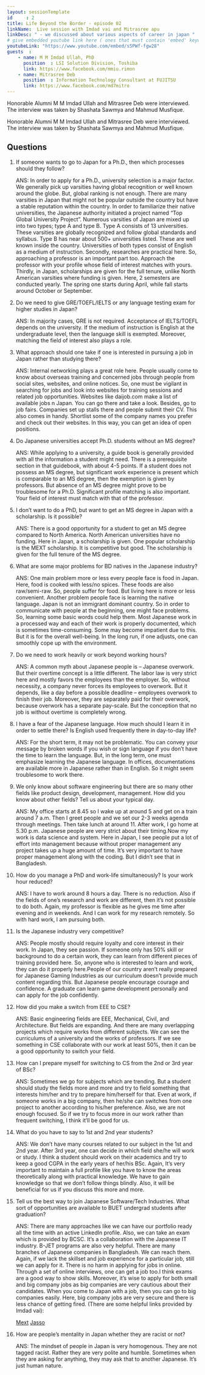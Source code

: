 ```yaml
---
layout: sessionTemplate
id     : 2
title: Life Beyond the Border - episode 02
linkName:  Live session with Imdad vai and Mitrasree apu
linkDesc: " - we discussed about various aspects of career in japan "
# give embedded youtube link here ( ones that must contain 'embed' keyword )
youtubeLink: "https://www.youtube.com/embed/s5PWf-fgw28"
guests  :
    - name: M M Imdad Ullah, PhD
      position  : LSI Solution Division, Toshiba
      link: https://www.facebook.com/mmiu.rimon
    - name: Mitrasree Deb
      position  : Information Technology Consultant at FUJITSU
      link: https://www.facebook.com/md7mitro
---
```

Honorable Alumni  M M Imdad Ullah and  Mitrasree Deb were interviewed.
The interview was taken by  Shashata  Sawmya and Mahmud Musfique.

Honorable Alumni  M M Imdad Ullah and  Mitrasree Deb were interviewed.
The interview was taken by  Shashata  Sawmya and Mahmud Musfique.

## Questions

1. If someone wants to go to Japan for a Ph.D., then which processes should they follow?

    ANS: In order to apply for a Ph.D., university selection is a major factor. We generally pick up varsities having global recognition or well known around the globe.
    But, global ranking is not enough. There are many varsities in Japan that might not be popular outside the country but have a stable reputation within the country. In order to
    familiarize their native universities, the Japanese authority initiated a project named “Top Global University Project”. Numerous varsities of Japan are mixed up into two types;
    type A and type B. Type A consists of 13 universities. These varsities are globally recognized and follow global standards and syllabus. Type B has near about 500+ universities
    listed. These are well known inside the country. Universities of both types consist of English as a medium of instruction. Secondly, researches are practical here. So, approaching
    a professor is an important part too. Approach the professor with your profile whose field of interest matches with yours. Thirdly, in Japan, scholarships are given for the full
    tenure, unlike North American varsities where funding is given. Here, 2 semesters are conducted yearly. The spring one starts during April, while fall starts around October or
    September.


2. Do we need to give GRE/TOEFL/IELTS  or any language testing exam for higher studies in Japan?

    ANS: In majority cases,  GRE is not required. Acceptance of IELTS/TOEFL depends on the university. If the medium of instruction is English at the undergraduate level, then the
    language skill is exempted. Moreover, matching the field of interest also plays a role.


3. What approach should one take if one is interested in pursuing a job in Japan rather than studying there?

    ANS: Internal networking plays a great role here. People usually come to know about overseas training and concerned jobs through people from social sites, websites, and online
    notices. So, one must be vigilant in searching for jobs and look into websites for training sessions and related job opportunities. Websites like daijob.com make a list of
    available jobs n Japan. You can go there and take a look. Besides,  go to job fairs. Companies set up stalls there and people submit their CV. This also comes in handy.
    Shortlist some of the company names you prefer and check out their websites. In this way, you can get an idea of open positions.


4. Do Japanese universities accept Ph.D. students without an MS degree?

    ANS: While applying to a university, a guide book is generally provided with all the information a student might need. There is a prerequisite section in that guidebook, with
    about 4-5 points. If a student does not possess an MS degree, but significant work experience is present which is comparable to an MS degree, then the exemption is given by
    professors. But absence of an MS degree might prove to be troublesome for a Ph.D. Significant profile matching is also important. Your field of interest must match with that of
    the professor.  


5. I don’t want to do a PhD, but want to get an MS degree in Japan with a scholarship. Is it possible?

    ANS: There is a good opportunity for a student to get an MS degree compared to North America. North American universities have no funding. Here in Japan, a scholarship is given.
    One popular scholarship is the MEXT scholarship. It is competitive but good. The scholarship is given for the full tenure of the MS degree.


6. What are some major problems for BD natives in the Japanese industry?

    ANS: One main problem more or less every people face is food in Japan. Here, food is cooked with less/no spices. These foods are also raw/semi-raw. So, people suffer for food.
    But living here is more or less convenient. Another problem people face is learning the native language. Japan is not an immigrant dominant country. So in order to communicate
    with people at the beginning, one might face problems. So, learning some basic words could help them. Most Japanese work in a processed way and each of their work is properly
    documented, which is sometimes time-consuming. Some may become impatient due to this. But it is for the overall well-being. In the long run, if one adjusts, one can smoothly
    cope up with the environment.


7. Do we need to work heavily or work beyond working hours?

    ANS: A common myth about Japanese people is – Japanese overwork. But their overtime concept is a little different. The labor law is very strict here and mostly favors the
    employees than the employer. So, without necessity, a company never forces its employees to overwork. But it depends, like a day before a possible deadline – employees overwork
    to finish their job. Moreover, they are separately paid for their overwork, because overwork has a separate pay-scale.  But the conception that no job is without overtime is
    completely wrong.


8. I have a fear of the Japanese language. How much should I learn it in order to settle there? Is English used frequently there in day-to-day life?

    ANS: For the short term, it may not be problematic. You can convey your message by broken words if you wish or sign language if you don’t have the time to learn the language.
    But, in the long term, one must emphasize learning the Japanese language. In offices, documentations are available more in Japanese rather than in English. So it might seem
    troublesome to work there.


9. We only know about software engineering but there are so many other fields like product design, development, management. How did you know about other fields? Tell us about
your typical day.

    ANS: My office starts at 8.45 so I wake up at around 5 and get on a train around 7 a.m. Then I greet people and we set our 2-3 weeks agenda through meetings. Then take lunch at
    around 11. After work, I go home at 5.30 p.m. Japanese people are very strict about their timing.Now my work is data science and system. Here in Japan, I see people put a lot of
    effort into management because without proper management any project takes up a huge amount of time. It’s very important to have proper management along with the coding. But I
    didn’t see that in Bangladesh.


10. How do you manage a PhD and work-life simultaneously? Is your work hour reduced?

    ANS: I have to work around 8 hours a day. There is no reduction. Also if the fields of one’s research and work are different, then it’s not possible to do both. Again, my
    professor is flexible as he gives me time after evening and in weekends. And I can work for my research remotely. So with hard work, I am pursuing both.


11. Is the Japanese industry very competitive?

    ANS: People mostly should require loyalty and core interest in their work. In Japan, they see passion. If someone only has 50% skill or background to do a certain work, they can
    learn from different pieces of training provided here. So, anyone who is interested to learn and work, they can do it properly here.People of our country aren’t really prepared
    for Japanese Gaming Industries as our curriculum doesn’t provide much content regarding this. But Japanese people encourage courage and confidence. A graduate can learn game
    development personally and can apply for the job confidently.


12. How did you make a switch from EEE to CSE?

    ANS: Basic engineering fields are EEE, Mechanical, Civil, and Architecture. But fields are expanding. And there are many overlapping projects which require works from different
    subjects. We can see the curriculums of a university and the works of professors. If we see something in CSE collaborate with our work at least 50%, then it can be a good
    opportunity to switch your field.


13. How can I prepare myself for switching to CS from the 2nd or 3rd year of BSc?

    ANS: Sometimes we go for subjects which are trending. But a student should study the fields more and more and try to field something that interests him/her and try to prepare
    him/herself for that. Even at work, if someone works in a big company, then he/she can switches from one project to another according to his/her preference.  Also, we are not
    enough focused. So if we try to focus more in our work rather than frequent switching, I think it’ll be good for us.


14. What do you have to say to 1st and  2nd year students?

    ANS: We don’t have many courses related to our subject in the 1st and 2nd year. After 3rd year, one can decide in which field she/he will work or study. I think a student should
    work on their academics and try to keep a good CGPA in the early years of her/his BSc. Again, It’s very important to maintain a full profile like you have to know the areas
    theoretically along with practical knowledge. We have to gain knowledge so that we don’t follow things blindly. Also, it will be beneficial for us if you discuss this more and
    more.


15. Tell us the best way to join Japanese Software/Tech Industries. What sort of opportunities are available to BUET undergrad students after graduation?

    ANS: There are many approaches like we can have our portfolio ready all the time with an active LinkedIn profile. Also, we can take an exam which is provided by BCSC. It’s a
    collaboration with the Japanese IT industry. B-JET programs are also very helpful. There are many branches of Japanese companies in Bangladesh. We can reach them. Again, if we
    lack the skillset and job experience for a particular job, still we can apply for it. There is no harm in applying for jobs in online. Through a set of online interviews, one
    can get a job too.I think exams are a good way to show skills. Moreover, it’s wise to apply for both small and big company jobs as big companies are very cautious about their
    candidates. When you come to Japan with a job, then you can go to big companies easily. Here, big company jobs are very secure and there is less chance of getting fired. (There
    are some helpful links provided by Imdad vai):

     [Mext](https://tgu.mext.go.jp/en/)
     [Jasso](https://www.jasso.go.jp/en/study_j/scholarships/brochure.html)


16. How are people’s mentality in Japan whether they are racist or not?

    ANS: The mindset of people in Japan is very homogenous. They are not tagged racist. Rather they are very polite and humble. Sometimes when they are asking for anything, they may
    ask that to another Japanese. It’s just human nature.



















